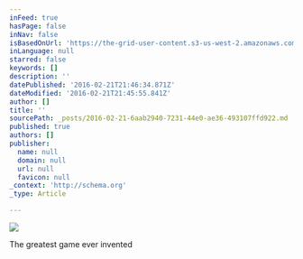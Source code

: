 ```yaml
---
inFeed: true
hasPage: false
inNav: false
isBasedOnUrl: 'https://the-grid-user-content.s3-us-west-2.amazonaws.com/53e39e60-0488-40f0-8d24-0386eab4fc21.png'
inLanguage: null
starred: false
keywords: []
description: ''
datePublished: '2016-02-21T21:46:34.871Z'
dateModified: '2016-02-21T21:45:55.841Z'
author: []
title: ''
sourcePath: _posts/2016-02-21-6aab2940-7231-44e0-ae36-493107ffd922.md
published: true
authors: []
publisher:
  name: null
  domain: null
  url: null
  favicon: null
_context: 'http://schema.org'
_type: Article

---
```

![](https://s3-us-west-2.amazonaws.com/the-grid-img/p/b4666c1920465bee05a1738c190bec8418d0d8f8.png)

The greatest game ever invented